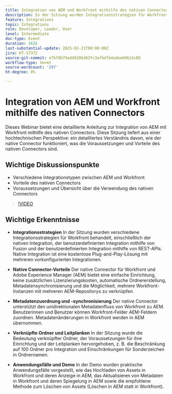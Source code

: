 ```yaml
---
title: Integration von AEM und Workfront mithilfe des nativen Connectors
description: In der Sitzung wurden Integrationsstrategien für Workfront, die Vorteile des nativen Connectors mit AEM, die Metadatenzuordnung und -synchronisierung, verknüpfte Ordner und Leitplanken sowie praktische Anwendungsfälle behandelt, die in einer Live-Demo demonstriert wurden.
feature: Integrations
topic: Integrations
role: Developer, Leader, User
level: Intermediate
doc-type: Event
duration: 3625
last-substantial-update: 2025-02-21T00:00:00Z
jira: KT-17372
source-git-commit: e7bf8b79ad4920b303fc3afbdfb4adee60614c88
workflow-type: tm+mt
source-wordcount: '297'
ht-degree: 0%

---
```



# Integration von AEM und Workfront mithilfe des nativen Connectors

Dieses Webinar bietet eine detaillierte Anleitung zur Integration von AEM mit Workfront mithilfe des nativen Connectors. Diese Sitzung liefert aus einer hochtechnischen Perspektive: ein detailliertes Verständnis davon, wie der native Connector funktioniert, was die Voraussetzungen und Vorteile des nativen Connectors sind.

## Wichtige Diskussionspunkte

* Verschiedene Integrationstypen zwischen AEM und Workfront
* Vorteile des nativen Connectors
* Voraussetzungen und Übersicht über die Verwendung des nativen Connectors

>[!VIDEO](https://video.tv.adobe.com/v/3444451/?learn=on&enablevpops)

## Wichtige Erkenntnisse

* **Integrationsstrategien** In der Sitzung wurden verschiedene Integrationsstrategien für Workfront behandelt, einschließlich der nativen Integration, der benutzerdefinierten Integration mithilfe von Fusion und der benutzerdefinierten Integration mithilfe von REST-APIs. Native Integration ist eine kostenlose Plug-and-Play-Lösung mit mehreren vorkonfigurierten Integrationen.

* **Native Connector-Vorteile** Der native Connector für Workfront und Adobe Experience Manager (AEM) bietet eine einfache Einrichtung, keine zusätzlichen Lizenzierungskosten, automatische Ordnererstellung, Metadatensynchronisierung und die Möglichkeit, mehrere Workfront-Instanzen mit mehreren AEM-Repositorys zu verknüpfen.

* **Metadatenzuordnung und -synchronisierung** Der native Connector unterstützt den unidirektionalen Metadatenfluss von Workfront zu AEM. Benutzerinnen und Benutzer können Workfront-Felder AEM-Feldern zuordnen. Metadatenänderungen in Workfront werden in AEM übernommen.

* **Verknüpfte Ordner und Leitplanken** In der Sitzung wurde die Bedeutung verknüpfter Ordner, der Voraussetzungen für ihre Einrichtung und der Leitplanken hervorgehoben, z. B. die Beschränkung auf 100 Ordner pro Integration und Einschränkungen für Sonderzeichen in Ordnernamen.

* **Anwendungsfälle und Demo** In der Demo wurden praktische Anwendungsfälle vorgestellt, wie das Hochladen von Assets in Workfront und deren Anzeige in AEM, das Aktualisieren von Metadaten in Workfront und deren Spiegelung in AEM sowie die empfohlene Methode zum Löschen von Assets (Löschen in AEM statt in Workfront).